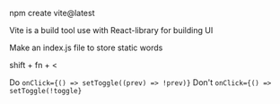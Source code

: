 npm create vite@latest

Vite is a build tool use with React-library for building UI

Make an index.js file to store static words

shift + fn + <

Do `onClick={() => setToggle((prev) => !prev)}`
Don't `onClick={() => setToggle(!toggle}`